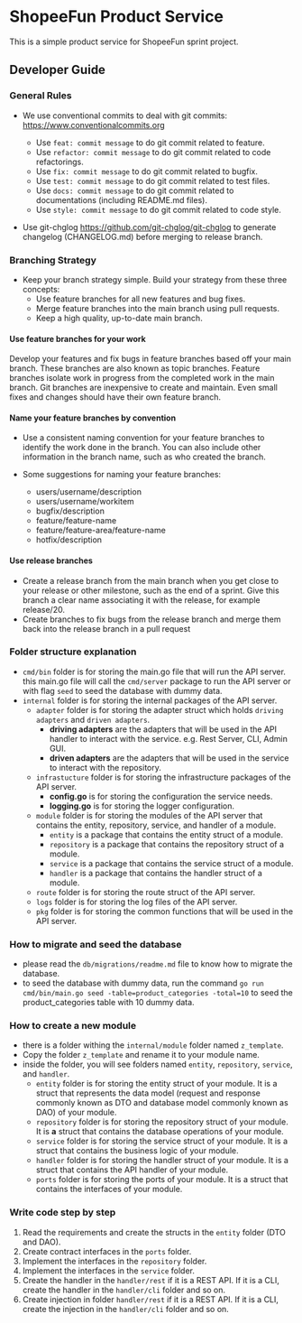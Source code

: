 # ShopeeFun Product Service

This is a simple product service for ShopeeFun sprint project.

## Developer Guide

### General Rules

* We use conventional commits to deal with git commits: <https://www.conventionalcommits.org>
  * Use `feat: commit message` to do git commit related to feature.
  * Use `refactor: commit message` to do git commit related to code refactorings.
  * Use `fix: commit message` to do git commit related to bugfix.
  * Use `test: commit message` to do git commit related to test files.
  * Use `docs: commit message` to do git commit related to documentations (including README.md files).
  * Use `style: commit message` to do git commit related to code style.

* Use git-chglog <https://github.com/git-chglog/git-chglog> to generate changelog (CHANGELOG.md) before merging to release branch.

### Branching Strategy

* Keep your branch strategy simple. Build your strategy from these three concepts:
  * Use feature branches for all new features and bug fixes.
  * Merge feature branches into the main branch using pull requests.
  * Keep a high quality, up-to-date main branch.

#### Use feature branches for your work

Develop your features and fix bugs in feature branches based off your main branch. These branches are also known as
topic branches. Feature branches isolate work in progress from the completed work in the main branch. Git branches are
inexpensive to create and maintain. Even small fixes and changes should have their own feature branch.

<!-- <p align="left"><img src="./featurebranching.png" width="360"></p> -->

#### Name your feature branches by convention

* Use a consistent naming convention for your feature branches to identify the work done in the branch. You can also
  include other information in the branch name, such as who created the branch.

* Some suggestions for naming your feature branches:
  * users/username/description
  * users/username/workitem
  * bugfix/description
  * feature/feature-name
  * feature/feature-area/feature-name
  * hotfix/description

#### Use release branches

* Create a release branch from the main branch when you get close to your release or other milestone, such as the end of
  a sprint. Give this branch a clear name associating it with the release, for example release/20.
* Create branches to fix bugs from the release branch and merge them back into the release branch in a pull request

### Folder structure explanation

* `cmd/bin` folder is for storing the main.go file that will run the API server. this main.go file will call the `cmd/server` package to run the API server or with flag `seed` to seed the database with dummy data.
* `internal` folder is for storing the internal packages of the API server.
  * `adapter` folder is for storing the adapter struct which holds `driving adapters` and `driven adapters`.
    * **driving adapters** are the adapters that will be used in the API handler to interact with the service. e.g. Rest Server, CLI, Admin GUI.
    * **driven adapters** are the adapters that will be used in the service to interact with the repository.
  * `infrastucture` folder is for storing the infrastructure packages of the API server.
    * **config.go** is for storing the configuration the service needs.
    * **logging.go** is for storing the logger configuration.
  * `module` folder is for storing the modules of the API server that contains the entity, repository, service, and handler of a module.
    * `entity` is a package that contains the entity struct of a module.
    * `repository` is a package that contains the repository struct of a module.
    * `service` is a package that contains the service struct of a module.
    * `handler` is a package that contains the handler struct of a module.
  * `route` folder is for storing the route struct of the API server.
  * `logs` folder is for storing the log files of the API server.
  * `pkg` folder is for storing the common functions that will be used in the API server.

### How to migrate and seed the database

* please read the `db/migrations/readme.md` file to know how to migrate the database.
* to seed the database with dummy data, run the command `go run cmd/bin/main.go seed -table=product_categories -total=10` to seed the product_categories table with 10 dummy data.

### How to create a new module

* there is a folder withing the `internal/module` folder named `z_template`.
* Copy the folder `z_template` and rename it to your module name.
* inside the folder, you will see folders named `entity`, `repository`, `service`, and `handler`.
  * `entity` folder is for storing the entity struct of your module. It is a struct that represents the data model (request and response commonly known as DTO and database model commonly known as DAO) of your module.
  * `repository` folder is for storing the repository struct of your module. It is **a** struct that contains the database operations of your module.
  * `service` folder is for storing the service struct of your module. It is a struct that contains the business logic of your module.
  * `handler` folder is for storing the handler struct of your module. It is a struct that contains the API handler of your module.
  * `ports` folder is for storing the ports of your module. It is a struct that contains the interfaces of your module.

### Write code step by step

 1. Read the requirements and create the structs in the `entity` folder (DTO and DAO).
 2. Create contract interfaces in the `ports` folder.
 3. Implement the interfaces in the `repository` folder.
 4. Implement the interfaces in the `service` folder.
 5. Create the handler in the `handler/rest` if it is a REST API. If it is a CLI, create the handler in the `handler/cli` folder and so on.
 6. Create injection in folder `handler/rest` if it is a REST API. If it is a CLI, create the injection in the `handler/cli` folder and so on.
